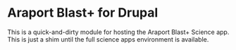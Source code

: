 # Araport Blast+ for Drupal

This is a quick-and-dirty module for hosting the Araport Blast+
Science app. This is just a shim until the full science apps
environment is available.
